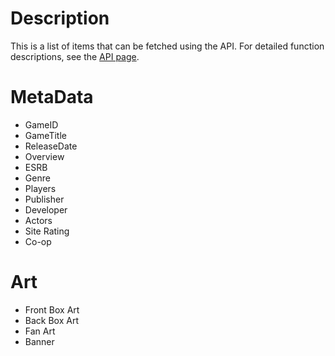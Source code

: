 # Description #

This is a list of items that can be fetched using the API.  For detailed function descriptions, see the [API page](http://code.google.com/p/thegamesdb/wiki/Api).


# MetaData #

  * GameID
  * GameTitle
  * ReleaseDate
  * Overview
  * ESRB
  * Genre
  * Players
  * Publisher
  * Developer
  * Actors
  * Site Rating
  * Co-op

# Art #

  * Front Box Art
  * Back Box Art
  * Fan Art
  * Banner